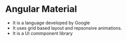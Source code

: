 # Angular Material
- It is a language developed by Google
- It uses grid based layout and repsonsive animations. 
- It is a UI commponent library
